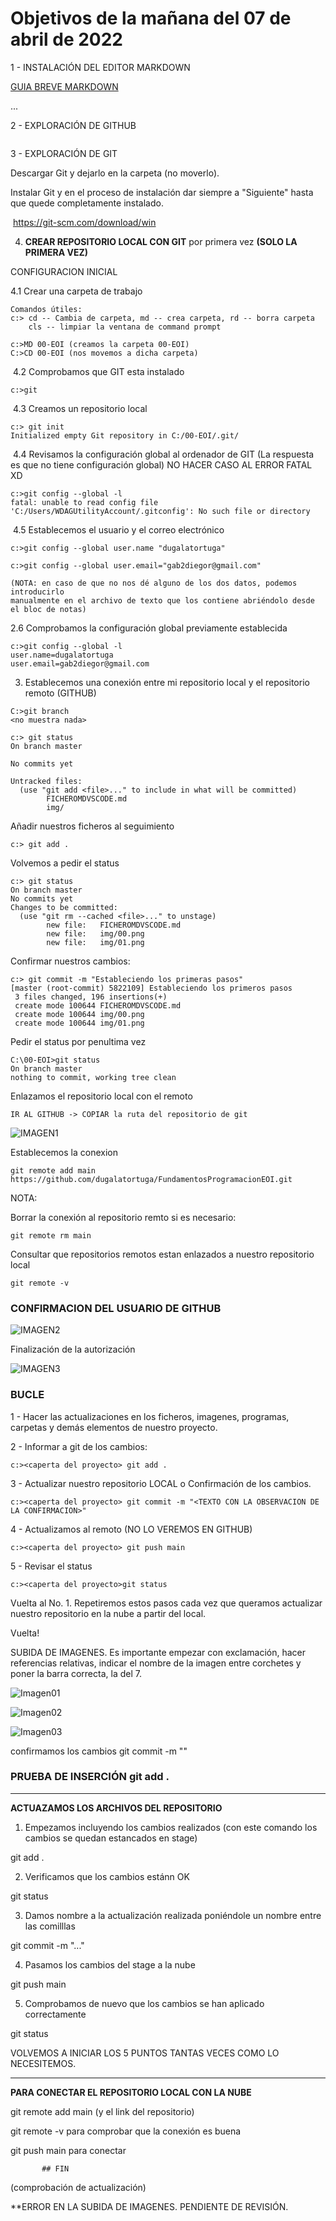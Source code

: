 # Objetivos de la mañana del 07 de abril de 2022

1 - INSTALACIÓN DEL EDITOR MARKDOWN

[GUIA BREVE MARKDOWN](http://fobos.inf.um.es/R/taller5j/30-markdown/guiabreve.pdf)



...


2 - EXPLORACIÓN DE GITHUB


```
```


3 - EXPLORACIÓN DE GIT

  Descargar Git y dejarlo en la carpeta (no moverlo).

  Instalar Git y en el proceso de instalación dar siempre a "Siguiente" hasta que
  quede completamente instalado.

​			  https://git-scm.com/download/win



4. **CREAR REPOSITORIO LOCAL CON GIT** por primera vez **(SOLO LA PRIMERA VEZ)**

  CONFIGURACION INICIAL 

  4.1 Crear una carpeta de trabajo

```
Comandos útiles:
c:> cd -- Cambia de carpeta, md -- crea carpeta, rd -- borra carpeta
    cls -- limpiar la ventana de command prompt
    
c:>MD 00-EOI (creamos la carpeta 00-EOI)
C:>CD 00-EOI (nos movemos a dicha carpeta)
```

​   4.2 Comprobamos que GIT esta instalado 

```
c:>git
```

​   4.3 Creamos un repositorio local

```
c:> git init 
Initialized empty Git repository in C:/00-EOI/.git/
```

​    4.4 Revisamos la configuración global al ordenador de GIT (La respuesta es
que no tiene configuración global) NO HACER CASO AL ERROR FATAL XD

```
c:>git config --global -l
fatal: unable to read config file 'C:/Users/WDAGUtilityAccount/.gitconfig': No such file or directory
```

​    4.5 Establecemos el usuario y el correo electrónico

```
c:>git config --global user.name "dugalatortuga"
```

```
c:>git config --global user.email="gab2diegor@gmail.com" 

(NOTA: en caso de que no nos dé alguno de los dos datos, podemos introducirlo
manualmente en el archivo de texto que los contiene abriéndolo desde
el bloc de notas)
```

2.6 Comprobamos la configuración global previamente establecida

```
c:>git config --global -l
user.name=dugalatortuga
user.email=gab2diegor@gmail.com
```


3. Establecemos una conexión entre mi repositorio local y el repositorio remoto (GITHUB)

 ```
C:>git branch
<no muestra nada>
 ```



```
c:> git status
On branch master

No commits yet

Untracked files:
  (use "git add <file>..." to include in what will be committed)
        FICHEROMDVSCODE.md
        img/
```

Añadir nuestros ficheros al seguimiento

```
c:> git add .
```

Volvemos a pedir el status

```
c:> git status
On branch master
No commits yet
Changes to be committed:
  (use "git rm --cached <file>..." to unstage)
        new file:   FICHEROMDVSCODE.md
        new file:   img/00.png
        new file:   img/01.png
```

Confirmar nuestros cambios:

```
c:> git commit -m "Estableciendo los primeras pasos"
[master (root-commit) 5822109] Estableciendo los primeros pasos
 3 files changed, 196 insertions(+)
 create mode 100644 FICHEROMDVSCODE.md
 create mode 100644 img/00.png
 create mode 100644 img/01.png
```

Pedir el status por penultima vez

```
C:\00-EOI>git status
On branch master
nothing to commit, working tree clean
```

Enlazamos el repositorio local con el remoto

```
IR AL GITHUB -> COPIAR la ruta del repositorio de git
```

![IMAGEN1](img/01.png)

Establecemos la conexion

```
git remote add main https://github.com/dugalatortuga/FundamentosProgramacionEOI.git
```

NOTA:

Borrar la conexión al repositorio remto si es necesario:

```
git remote rm main
```

Consultar que repositorios remotos estan enlazados a nuestro repositorio local

```
git remote -v
```



### CONFIRMACION DEL USUARIO DE GITHUB

![IMAGEN2](img/02.png)

Finalización de la autorización

![IMAGEN3](img/03.png)



### BUCLE

 1 - Hacer las actualizaciones en los ficheros, imagenes, programas, carpetas y demás elementos de nuestro proyecto.

2 - Informar a git de los cambios:

```
c:><caperta del proyecto> git add .
```

3 - Actualizar nuestro repositorio LOCAL o Confirmación de los cambios.

```
c:><caperta del proyecto> git commit -m "<TEXTO CON LA OBSERVACION DE LA CONFIRMACION>"
```

4 - Actualizamos al remoto (NO LO VEREMOS EN GITHUB)

```
c:><caperta del proyecto> git push main
```

5 - Revisar el status

```
c:><caperta del proyecto>git status
```



Vuelta al No. 1. Repetiremos estos pasos cada vez que queramos actualizar nuestro repositorio en la nube a partir del local.

Vuelta!


SUBIDA DE IMAGENES. Es importante empezar con exclamación, hacer
 referencias relativas, indicar el nombre de la imagen entre 
 corchetes y poner la barra correcta, la del 7.


![Imagen01](img/01.png)

![Imagen02](img/02.png)

![Imagen03](img/03.png)


confirmamos los cambios
git commit -m "<confirmamos la subida de imagenes>"





### PRUEBA DE INSERCIÓN git add .

___

__ACTUAZAMOS LOS ARCHIVOS DEL REPOSITORIO__

1. Empezamos incluyendo los cambios realizados (con este comando los cambios se quedan estancados en stage)

git add .

2. Verificamos que los cambios estánn OK

git status

3. Damos nombre a la actualización realizada poniéndole un nombre entre las comilllas

git commit -m "..."

4. Pasamos los cambios del stage a la nube

git push main

5. Comprobamos de nuevo que los cambios se han aplicado correctamente

git status


VOLVEMOS A INICIAR LOS 5 PUNTOS TANTAS VECES COMO LO NECESITEMOS.

---

__PARA CONECTAR EL REPOSITORIO LOCAL CON LA NUBE__

git remote add main (y el link del repositorio)

git remote -v para comprobar que la conexión es buena

git push main para conectar



           ## FIN
(comprobación de actualización)

**ERROR EN LA SUBIDA DE IMAGENES. PENDIENTE DE REVISIÓN.

